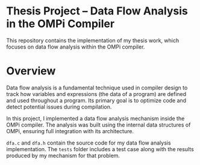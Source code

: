 # Thesis Project – Data Flow Analysis in the OMPi Compiler
This repository contains the implementation of my thesis work, which focuses on data flow analysis within the OMPi compiler.

# Overview
Data flow analysis is a fundamental technique used in compiler design to track how variables and expressions (the data of a program) are defined and used throughout a program. Its primary goal is to optimize code and detect potential issues during compilation.

In this project, I implemented a data flow analysis mechanism inside the OMPi compiler. The analysis was built using the internal data structures of OMPi, ensuring full integration with its architecture.

`dfa.c` and `dfa.h` contain the source code for my data flow analysis implementation. The `tests` folder includes a test case along with the results produced by my mechanism for that problem.
